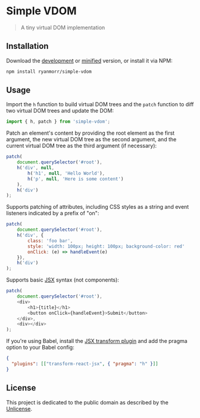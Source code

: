 # Simple VDOM

> A tiny virtual DOM implementation

## Installation

Download the [development](http://github.com/ryanmorr/simple-vdom/raw/master/dist/vdom.js) or [minified](http://github.com/ryanmorr/simple-vdom/raw/master/dist/vdom.min.js) version, or install it via NPM:

``` sh
npm install ryanmorr/simple-vdom
```

## Usage

Import the `h` function to build virtual DOM trees and the `patch` function to diff two virtual DOM trees and update the DOM:

``` javascript
import { h, patch } from 'simple-vdom';
```

Patch an element's content by providing the root element as the first argument, the new virtual DOM tree as the second argument, and the current virtual DOM tree as the third argument (if necessary):

``` javascript
patch(
    document.querySelector('#root'),
    h('div', null, 
        h('h1', null, 'Hello World'),
        h('p', null, 'Here is some content')
    ),
    h('div')
);
```

Supports patching of attributes, including CSS styles as a string and event listeners indicated by a prefix of "on":

``` javascript
patch(
    document.querySelector('#root'),
    h('div', {
        class: 'foo bar',
        style: 'width: 100px; height: 100px; background-color: red'
        onClick: (e) => handleEvent(e)
    }),
    h('div')
);
```

Supports basic [JSX](https://reactjs.org/docs/introducing-jsx.html) syntax (not components):

``` javascript
patch(
    document.querySelector('#root'),
    <div>
        <h1>{title}</h1>
        <button onClick={handleEvent}>Submit</button>
    </div>,
    <div></div>
);
```

If you're using Babel, install the [JSX transform plugin](https://babeljs.io/docs/plugins/transform-react-jsx) and add the pragma option to your Babel config:

``` json
{
  "plugins": [["transform-react-jsx", { "pragma": "h" }]]
}
```

## License

This project is dedicated to the public domain as described by the [Unlicense](http://unlicense.org/).